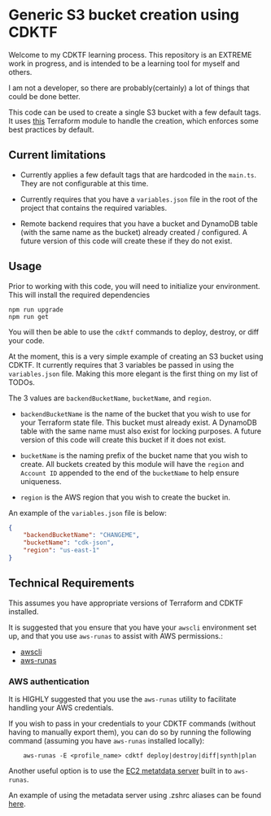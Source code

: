 # Generic S3 bucket creation using CDKTF

Welcome to my CDKTF learning process. This repository is an EXTREME work in progress, and is intended to be a learning tool for myself and others.

I am not a developer, so there are probably(certainly) a lot of things that could be done better.

This code can be used to create a single S3 bucket with a few default tags. It uses [this](https://registry.terraform.io/modules/so1omon563/s3/aws/latest) Terraform module to handle the creation, which enforces some best practices by default.

## Current limitations

- Currently applies a few default tags that are hardcoded in the `main.ts`. They are not configurable at this time.

- Currently requires that you have a `variables.json` file in the root of the project that contains the required variables.

- Remote backend requires that you have a bucket and DynamoDB table (with the same name as the bucket) already created / configured. A future version of this code will create these if they do not exist.

## Usage

Prior to working with this code, you will need to initialize your environment. This will install the required dependencies

```shell
npm run upgrade
npm run get
```

You will then be able to use the `cdktf` commands to deploy, destroy, or diff your code.

At the moment, this is a very simple example of creating an S3 bucket using CDKTF. It currently requires that 3 variables be passed in using the `variables.json` file. Making this more elegant is the first thing on my list of TODOs.

The 3 values are `backendBucketName`, `bucketName`, and `region`.

- `backendBucketName` is the name of the bucket that you wish to use for your Terraform state file. This bucket must already exist. A DynamoDB table with the same name must also exist for locking purposes. A future version of this code will create this bucket if it does not exist.

- `bucketName` is the naming prefix of the bucket name that you wish to create. All buckets created by this module will have the `region` and `Account ID` appended to the end of the `bucketName` to help ensure uniqueness.

- `region` is the AWS region that you wish to create the bucket in.

An example of the `variables.json` file is below:

```json
{
    "backendBucketName": "CHANGEME",
    "bucketName": "cdk-json",
    "region": "us-east-1"
}   
```

## Technical Requirements

This assumes you have appropriate versions of Terraform and CDKTF installed.

It is suggested that you ensure that you have your `awscli` environment set up, and that you use `aws-runas` to assist with AWS permissions.:

- [awscli](https://docs.aws.amazon.com/cli/latest/userguide/install-cliv2.html)
- [aws-runas](https://mmmorris1975.github.io/aws-runas/)

### AWS authentication

It is HIGHLY suggested that you use the `aws-runas` utility to facilitate handling your AWS credentials.

If you wish to pass in your credentials to your CDKTF commands (without having to manually export them), you can do so by running the following command (assuming you have `aws-runas` installed locally):

```shell
    aws-runas -E <profile_name> cdktf deploy|destroy|diff|synth|plan
```

Another useful option is to use the [EC2 metatdata server](https://mmmorris1975.github.io/aws-runas/metadata_credentials.html) built in to `aws-runas`.

An example of using the metadata server using .zshrc aliases can be found [here](https://gist.github.com/so1omon563/4318631a1a903b3839f353df776f7d13).
